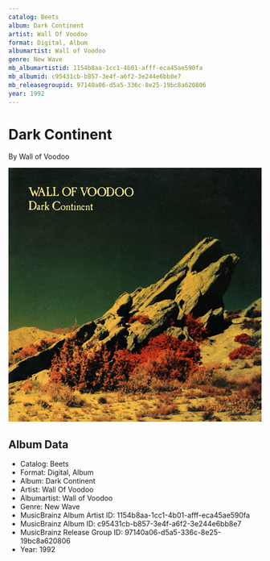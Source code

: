 ```yaml
---
catalog: Beets
album: Dark Continent
artist: Wall Of Voodoo
format: Digital, Album
albumartist: Wall of Voodoo
genre: New Wave
mb_albumartistid: 1154b8aa-1cc1-4b01-afff-eca45ae590fa
mb_albumid: c95431cb-b857-3e4f-a6f2-3e244e6bb8e7
mb_releasegroupid: 97140a06-d5a5-336c-8e25-19bc8a620806
year: 1992
---
```


# Dark Continent

By Wall of Voodoo

![](../../assets/beetscovers/Wall_Of_Voodoo-Dark_Continent.jpg)

## Album Data

- Catalog: Beets
- Format: Digital, Album
- Album: Dark Continent
- Artist: Wall Of Voodoo
- Albumartist: Wall of Voodoo
- Genre: New Wave
- MusicBrainz Album Artist ID: 1154b8aa-1cc1-4b01-afff-eca45ae590fa
- MusicBrainz Album ID: c95431cb-b857-3e4f-a6f2-3e244e6bb8e7
- MusicBrainz Release Group ID: 97140a06-d5a5-336c-8e25-19bc8a620806
- Year: 1992

